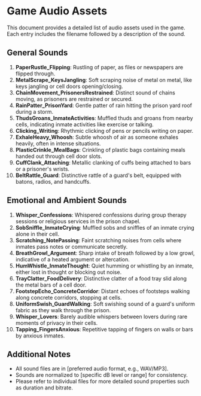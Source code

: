 # Game Audio Assets

This document provides a detailed list of audio assets used in the game. Each entry includes the filename followed by a description of the sound.

## General Sounds

1. **PaperRustle_Flipping**: Rustling of paper, as files or newspapers are flipped through.
2. **MetalScrape_KeysJangling**: Soft scraping noise of metal on metal, like keys jangling or cell doors opening/closing.
3. **ChainMovement_PrisonersRestrained**: Distinct sound of chains moving, as prisoners are restrained or secured.
4. **RainPatter_PrisonYard**: Gentle patter of rain hitting the prison yard roof during a storm.
5. **ThudsGroans_InmateActivities**: Muffled thuds and groans from nearby cells, indicating inmate activities like exercise or talking.
6. **Clicking_Writing**: Rhythmic clicking of pens or pencils writing on paper.
7. **ExhaleHeavy_Whoosh**: Subtle whoosh of air as someone exhales heavily, often in intense situations.
8. **PlasticCrinkle_MealBags**: Crinkling of plastic bags containing meals handed out through cell door slots.
9. **CuffClank_Attaching**: Metallic clanking of cuffs being attached to bars or a prisoner's wrists.
10. **BeltRattle_Guard**: Distinctive rattle of a guard's belt, equipped with batons, radios, and handcuffs.

## Emotional and Ambient Sounds

1. **Whisper_Confessions**: Whispered confessions during group therapy sessions or religious services in the prison chapel.
2. **SobSniffle_InmateCrying**: Muffled sobs and sniffles of an inmate crying alone in their cell.
3. **Scratching_NotePassing**: Faint scratching noises from cells where inmates pass notes or communicate secretly.
4. **BreathGrowl_Argument**: Sharp intake of breath followed by a low growl, indicative of a heated argument or altercation.
5. **HumWhistle_InmateThought**: Quiet humming or whistling by an inmate, either lost in thought or blocking out noise.
6. **TrayClatter_FoodDelivery**: Distinctive clatter of a food tray slid along the metal bars of a cell door.
7. **FootstepEcho_ConcreteCorridor**: Distant echoes of footsteps walking along concrete corridors, stopping at cells.
8. **UniformSwish_GuardWalking**: Soft swishing sound of a guard's uniform fabric as they walk through the prison.
9. **Whisper_Lovers**: Barely audible whispers between lovers during rare moments of privacy in their cells.
10. **Tapping_FingersAnxious**: Repetitive tapping of fingers on walls or bars by anxious inmates.

## Additional Notes

- All sound files are in [preferred audio format, e.g., WAV/MP3].
- Sounds are normalized to [specific dB level or range] for consistency.
- Please refer to individual files for more detailed sound properties such as duration and bitrate.

